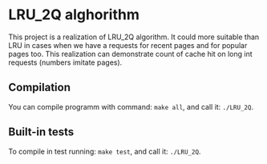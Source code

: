 # LRU_2Q alghorithm
This project is a realization of LRU_2Q algorithm. 
It could more suitable than LRU in cases when we have a requests for recent pages and for popular pages too.
This realization can demonstrate count of cache hit on long int requests (numbers imitate pages).
## Compilation
You can compile programm with command: `make all`, and call it: `./LRU_2Q`.
## Built-in tests
To compile in test running: `make test`, and call it: `./LRU_2Q`.
